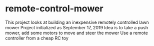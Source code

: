 # remote-control-mower
This project looks at building an inexpensive remotely controlled lawn mower
Project initialized as September 17, 2019
Idea is to take a push mower, add some motors to move and steer the mower
Use a remote controller from a cheap RC toy
